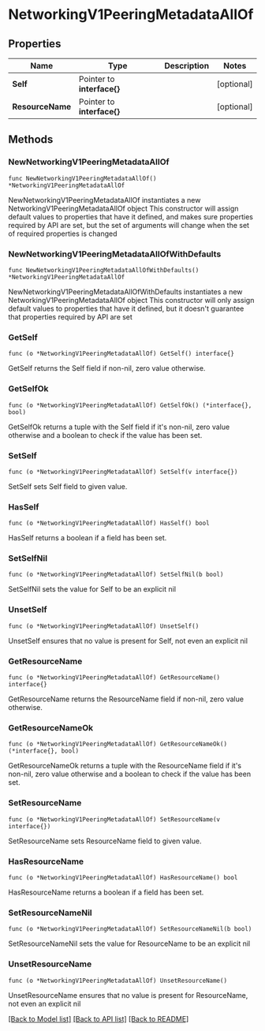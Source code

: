 # NetworkingV1PeeringMetadataAllOf

## Properties

Name | Type | Description | Notes
------------ | ------------- | ------------- | -------------
**Self** | Pointer to **interface{}** |  | [optional] 
**ResourceName** | Pointer to **interface{}** |  | [optional] 

## Methods

### NewNetworkingV1PeeringMetadataAllOf

`func NewNetworkingV1PeeringMetadataAllOf() *NetworkingV1PeeringMetadataAllOf`

NewNetworkingV1PeeringMetadataAllOf instantiates a new NetworkingV1PeeringMetadataAllOf object
This constructor will assign default values to properties that have it defined,
and makes sure properties required by API are set, but the set of arguments
will change when the set of required properties is changed

### NewNetworkingV1PeeringMetadataAllOfWithDefaults

`func NewNetworkingV1PeeringMetadataAllOfWithDefaults() *NetworkingV1PeeringMetadataAllOf`

NewNetworkingV1PeeringMetadataAllOfWithDefaults instantiates a new NetworkingV1PeeringMetadataAllOf object
This constructor will only assign default values to properties that have it defined,
but it doesn't guarantee that properties required by API are set

### GetSelf

`func (o *NetworkingV1PeeringMetadataAllOf) GetSelf() interface{}`

GetSelf returns the Self field if non-nil, zero value otherwise.

### GetSelfOk

`func (o *NetworkingV1PeeringMetadataAllOf) GetSelfOk() (*interface{}, bool)`

GetSelfOk returns a tuple with the Self field if it's non-nil, zero value otherwise
and a boolean to check if the value has been set.

### SetSelf

`func (o *NetworkingV1PeeringMetadataAllOf) SetSelf(v interface{})`

SetSelf sets Self field to given value.

### HasSelf

`func (o *NetworkingV1PeeringMetadataAllOf) HasSelf() bool`

HasSelf returns a boolean if a field has been set.

### SetSelfNil

`func (o *NetworkingV1PeeringMetadataAllOf) SetSelfNil(b bool)`

 SetSelfNil sets the value for Self to be an explicit nil

### UnsetSelf
`func (o *NetworkingV1PeeringMetadataAllOf) UnsetSelf()`

UnsetSelf ensures that no value is present for Self, not even an explicit nil
### GetResourceName

`func (o *NetworkingV1PeeringMetadataAllOf) GetResourceName() interface{}`

GetResourceName returns the ResourceName field if non-nil, zero value otherwise.

### GetResourceNameOk

`func (o *NetworkingV1PeeringMetadataAllOf) GetResourceNameOk() (*interface{}, bool)`

GetResourceNameOk returns a tuple with the ResourceName field if it's non-nil, zero value otherwise
and a boolean to check if the value has been set.

### SetResourceName

`func (o *NetworkingV1PeeringMetadataAllOf) SetResourceName(v interface{})`

SetResourceName sets ResourceName field to given value.

### HasResourceName

`func (o *NetworkingV1PeeringMetadataAllOf) HasResourceName() bool`

HasResourceName returns a boolean if a field has been set.

### SetResourceNameNil

`func (o *NetworkingV1PeeringMetadataAllOf) SetResourceNameNil(b bool)`

 SetResourceNameNil sets the value for ResourceName to be an explicit nil

### UnsetResourceName
`func (o *NetworkingV1PeeringMetadataAllOf) UnsetResourceName()`

UnsetResourceName ensures that no value is present for ResourceName, not even an explicit nil

[[Back to Model list]](../README.md#documentation-for-models) [[Back to API list]](../README.md#documentation-for-api-endpoints) [[Back to README]](../README.md)


